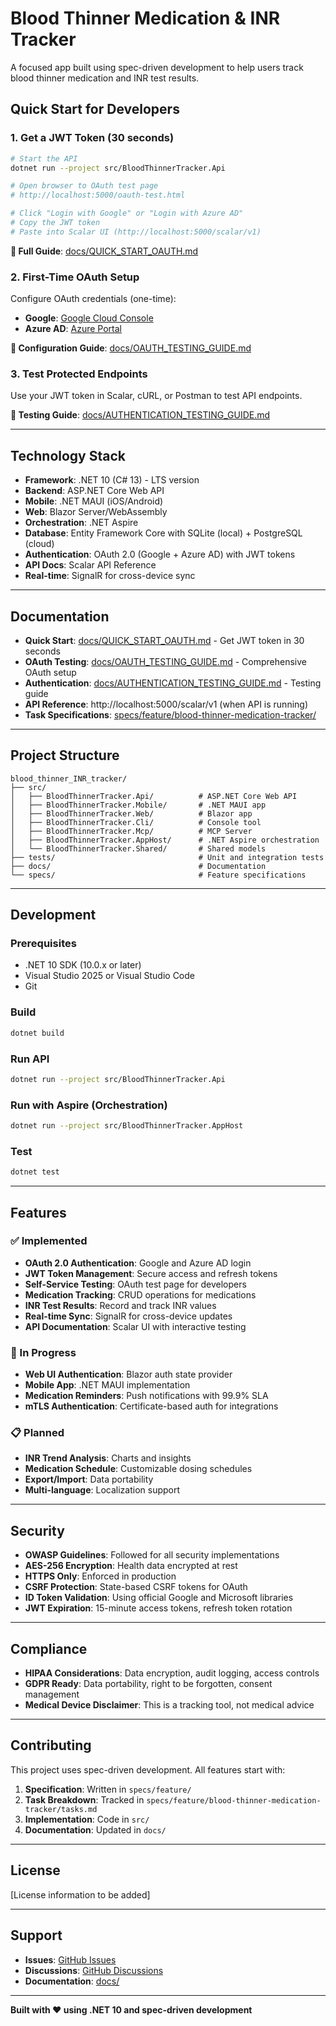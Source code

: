# Blood Thinner Medication & INR Tracker

A focused app built using spec-driven development to help users track blood thinner medication and INR test results.

## Quick Start for Developers

### 1. Get a JWT Token (30 seconds)

```bash
# Start the API
dotnet run --project src/BloodThinnerTracker.Api

# Open browser to OAuth test page
# http://localhost:5000/oauth-test.html

# Click "Login with Google" or "Login with Azure AD"
# Copy the JWT token
# Paste into Scalar UI (http://localhost:5000/scalar/v1)
```

**📖 Full Guide**: [docs/QUICK_START_OAUTH.md](docs/QUICK_START_OAUTH.md)

### 2. First-Time OAuth Setup

Configure OAuth credentials (one-time):
- **Google**: [Google Cloud Console](https://console.cloud.google.com/apis/credentials)
- **Azure AD**: [Azure Portal](https://portal.azure.com/#view/Microsoft_AAD_RegisteredApps/ApplicationsListBlade)

**📖 Configuration Guide**: [docs/OAUTH_TESTING_GUIDE.md](docs/OAUTH_TESTING_GUIDE.md)

### 3. Test Protected Endpoints

Use your JWT token in Scalar, cURL, or Postman to test API endpoints.

**📖 Testing Guide**: [docs/AUTHENTICATION_TESTING_GUIDE.md](docs/AUTHENTICATION_TESTING_GUIDE.md)

---

## Technology Stack

- **Framework**: .NET 10 (C# 13) - LTS version
- **Backend**: ASP.NET Core Web API
- **Mobile**: .NET MAUI (iOS/Android)
- **Web**: Blazor Server/WebAssembly
- **Orchestration**: .NET Aspire
- **Database**: Entity Framework Core with SQLite (local) + PostgreSQL (cloud)
- **Authentication**: OAuth 2.0 (Google + Azure AD) with JWT tokens
- **API Docs**: Scalar API Reference
- **Real-time**: SignalR for cross-device sync

---

## Documentation

- **Quick Start**: [docs/QUICK_START_OAUTH.md](docs/QUICK_START_OAUTH.md) - Get JWT token in 30 seconds
- **OAuth Testing**: [docs/OAUTH_TESTING_GUIDE.md](docs/OAUTH_TESTING_GUIDE.md) - Comprehensive OAuth setup
- **Authentication**: [docs/AUTHENTICATION_TESTING_GUIDE.md](docs/AUTHENTICATION_TESTING_GUIDE.md) - Testing guide
- **API Reference**: http://localhost:5000/scalar/v1 (when API is running)
- **Task Specifications**: [specs/feature/blood-thinner-medication-tracker/](specs/feature/blood-thinner-medication-tracker/)

---

## Project Structure

```
blood_thinner_INR_tracker/
├── src/
│   ├── BloodThinnerTracker.Api/          # ASP.NET Core Web API
│   ├── BloodThinnerTracker.Mobile/       # .NET MAUI app
│   ├── BloodThinnerTracker.Web/          # Blazor app
│   ├── BloodThinnerTracker.Cli/          # Console tool
│   ├── BloodThinnerTracker.Mcp/          # MCP Server
│   ├── BloodThinnerTracker.AppHost/      # .NET Aspire orchestration
│   └── BloodThinnerTracker.Shared/       # Shared models
├── tests/                                # Unit and integration tests
├── docs/                                 # Documentation
└── specs/                                # Feature specifications
```

---

## Development

### Prerequisites

- .NET 10 SDK (10.0.x or later)
- Visual Studio 2025 or Visual Studio Code
- Git

### Build

```bash
dotnet build
```

### Run API

```bash
dotnet run --project src/BloodThinnerTracker.Api
```

### Run with Aspire (Orchestration)

```bash
dotnet run --project src/BloodThinnerTracker.AppHost
```

### Test

```bash
dotnet test
```

---

## Features

### ✅ Implemented

- **OAuth 2.0 Authentication**: Google and Azure AD login
- **JWT Token Management**: Secure access and refresh tokens
- **Self-Service Testing**: OAuth test page for developers
- **Medication Tracking**: CRUD operations for medications
- **INR Test Results**: Record and track INR values
- **Real-time Sync**: SignalR for cross-device updates
- **API Documentation**: Scalar UI with interactive testing

### 🚧 In Progress

- **Web UI Authentication**: Blazor auth state provider
- **Mobile App**: .NET MAUI implementation
- **Medication Reminders**: Push notifications with 99.9% SLA
- **mTLS Authentication**: Certificate-based auth for integrations

### 📋 Planned

- **INR Trend Analysis**: Charts and insights
- **Medication Schedule**: Customizable dosing schedules
- **Export/Import**: Data portability
- **Multi-language**: Localization support

---

## Security

- **OWASP Guidelines**: Followed for all security implementations
- **AES-256 Encryption**: Health data encrypted at rest
- **HTTPS Only**: Enforced in production
- **CSRF Protection**: State-based CSRF tokens for OAuth
- **ID Token Validation**: Using official Google and Microsoft libraries
- **JWT Expiration**: 15-minute access tokens, refresh token rotation

---

## Compliance

- **HIPAA Considerations**: Data encryption, audit logging, access controls
- **GDPR Ready**: Data portability, right to be forgotten, consent management
- **Medical Device Disclaimer**: This is a tracking tool, not medical advice

---

## Contributing

This project uses spec-driven development. All features start with:
1. **Specification**: Written in `specs/feature/`
2. **Task Breakdown**: Tracked in `specs/feature/blood-thinner-medication-tracker/tasks.md`
3. **Implementation**: Code in `src/`
4. **Documentation**: Updated in `docs/`

---

## License

[License information to be added]

---

## Support

- **Issues**: [GitHub Issues](https://github.com/yourusername/blood_thinner_INR_tracker/issues)
- **Discussions**: [GitHub Discussions](https://github.com/yourusername/blood_thinner_INR_tracker/discussions)
- **Documentation**: [docs/](docs/)

---

**Built with ❤️ using .NET 10 and spec-driven development**
